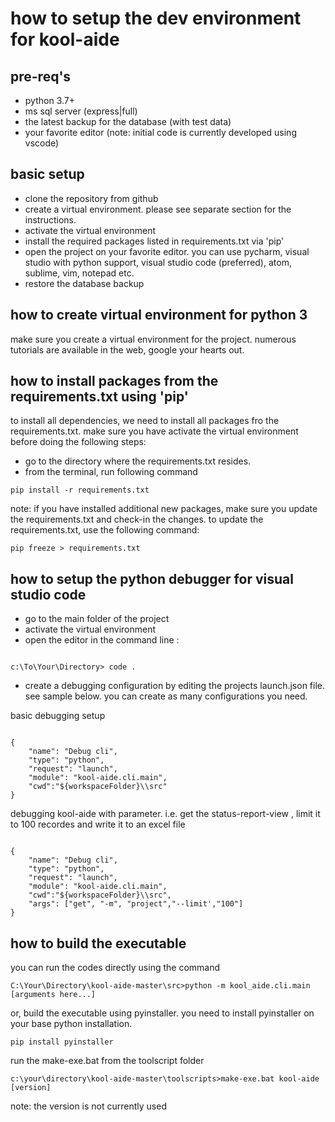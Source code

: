 # how to setup the dev environment for kool-aide

## pre-req's
- python 3.7+
- ms sql server (express|full)
- the latest backup for the database (with test data)
- your favorite editor (note: initial code is currently developed using vscode)

## basic setup
- clone the repository from github
- create a virtual environment. please see separate section for the instructions.
- activate the virtual environment
- install the required packages listed in requirements.txt via 'pip'
- open the project on your favorite editor. you can use pycharm, visual studio with python support, visual studio code (preferred), atom, sublime, vim, notepad etc.
- restore the database backup

## how to create virtual environment for python 3
make sure you create a virtual environment for the project. numerous tutorials are available in the web, google your hearts out.

## how to install packages from the requirements.txt using 'pip'
to install all dependencies, we need to install all packages fro the requirements.txt.  make sure you have activate the virtual environment before doing the following steps:
- go to the directory where the requirements.txt resides.
- from the terminal, run following command
```
pip install -r requirements.txt
```

note: if you have installed additional new packages, make sure you update the requirements.txt and check-in the changes. to update the requirements.txt, use the following command:
```
pip freeze > requirements.txt
```

## how to setup the python debugger for visual studio code
- go to the main folder of the project
- activate the virtual environment
- open the editor in the command line :

```

c:\To\Your\Directory> code . 

```

- create a debugging configuration by editing the projects launch.json file. see sample below. you can create as many configurations you need.

basic debugging setup
``` 

{
    "name": "Debug cli",
    "type": "python",
    "request": "launch",
    "module": "kool-aide.cli.main",
    "cwd":"${workspaceFolder}\\src"
}

```

debugging kool-aide with parameter. i.e. get the status-report-view , limit it to 100 recordes and write it to an excel file

```

{
    "name": "Debug cli",
    "type": "python",
    "request": "launch",
    "module": "kool-aide.cli.main",
    "cwd":"${workspaceFolder}\\src",
    "args": ["get", "-m", "project","--limit',"100"]
}

```

## how to build the executable
you can run the codes directly using the command
```
C:\Your\Directory\kool-aide-master\src>python -m kool_aide.cli.main [arguments here...]
```

or, build the executable using pyinstaller. you need to install pyinstaller on your base python installation.
```
pip install pyinstaller
```
run the make-exe.bat from the toolscript folder
```
c:\your\directory\kool-aide-master\toolscripts>make-exe.bat kool-aide [version]
```
note: the version is not currently used

